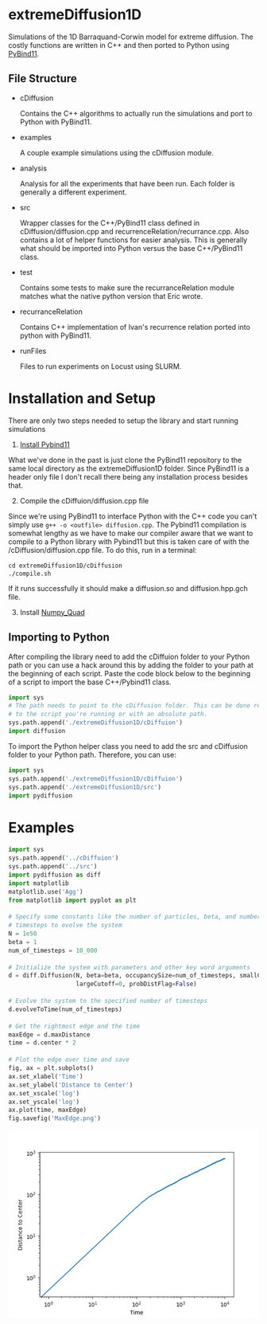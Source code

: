# extremeDiffusion1D
Simulations of the 1D Barraquand-Corwin model for extreme diffusion. The costly
functions are written in C++ and then ported to Python using [PyBind11](https://github.com/pybind/pybind11).

## File Structure
* cDiffusion

  Contains the C++ algorithms to actually run the simulations and port to Python
  with PyBind11.

* examples

  A couple example simulations using the cDiffusion module.

* analysis

  Analysis for all the experiments that have been run. Each folder is generally
  a different experiment.

* src

  Wrapper classes for the C++/PyBind11 class defined in cDiffusion/diffusion.cpp
  and recurrenceRelation/recurrance.cpp. Also contains a lot of helper functions
  for easier analysis. This is generally what should be imported into Python
  versus the base C++/PyBind11 class.

* test

  Contains some tests to make sure the recurranceRelation module matches what the
  native python version that Eric wrote.

* recurranceRelation

  Contains C++ implementation of Ivan's recurrence relation ported into python
  with PyBind11.

* runFiles

  Files to run experiments on Locust using SLURM.

# Installation and Setup
There are only two steps needed to setup the library and start running simulations

1. [Install Pybind11](https://pybind11.readthedocs.io/en/stable/installing.html)

  What we've done in the past is just clone the PyBind11 repository to the same
  local directory as the extremeDiffusion1D folder. Since PyBind11 is a header
  only file I don't recall there being any installation process besides that.

2. Compile the cDiffuion/diffusion.cpp file

  Since we're using PyBind11 to interface Python with the C++ code you can't
  simply use `g++ -o <outfile> diffusion.cpp`. The Pybind11 compilation is somewhat
  lengthy as we have to make our compiler aware that we want to compile to a Python
  library with Pybind11 but this is taken care of with the /cDiffusion/diffusion.cpp
  file. To do this, run in a terminal:

  ```
  cd extremeDiffusion1D/cDiffusion
  ./compile.sh
  ```

  If it runs successfully it should make a diffusion.so and diffusion.hpp.gch
  file.

3. Install [Numpy_Quad](https://github.com/SimonsGlass/numpy_quad)

## Importing to Python
  After compiling the library need to add the cDiffuion folder to your Python
  path or you can use a hack around this by adding the folder to your path at the
  beginning of each script. Paste the code block below to the beginning of a
  script to import the base C++/Pybind11 class.

  ```python
  import sys
  # The path needs to point to the cDiffusion folder. This can be done relative
  # to the script you're running or with an absolute path.
  sys.path.append('./extremeDiffusion1D/cDiffuion')
  import diffusion
  ```

  To import the Python helper class you need to add the src and cDiffusion folder
  to your Python path. Therefore, you can use:

  ```python
  import sys
  sys.path.append('./extremeDiffusion1D/cDiffuion')
  sys.path.append('./extremeDiffusion1D/src')
  import pydiffusion
  ```

# Examples

```python
import sys
sys.path.append('../cDiffuion')
sys.path.append('../src')
import pydiffusion as diff
import matplotlib
matplotlib.use('Agg')
from matplotlib import pyplot as plt

# Specify some constants like the number of particles, beta, and number of
# timesteps to evolve the system
N = 1e50
beta = 1
num_of_timesteps = 10_000

# Initialize the system with parameters and other key word arguments
d = diff.Diffusion(N, beta=beta, occupancySize=num_of_timesteps, smallCutoff=0,
                   largeCutoff=0, probDistFlag=False)

# Evolve the system to the specified number of timesteps
d.evolveToTime(num_of_timesteps)

# Get the rightmost edge and the time
maxEdge = d.maxDistance
time = d.center * 2

# Plot the edge over time and save
fig, ax = plt.subplots()
ax.set_xlabel('Time')
ax.set_ylabel('Distance to Center')
ax.set_xscale('log')
ax.set_yscale('log')
ax.plot(time, maxEdge)
fig.savefig('MaxEdge.png')
```
![plot](./examples/MaxEdge.png)
